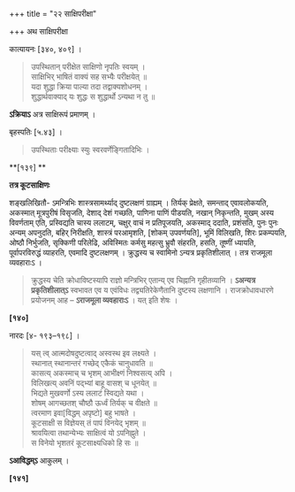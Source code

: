 +++
title = "२२ साक्षिपरीक्षा"

+++
अथ साक्षिपरीक्षा

कात्यायनः [३४०, ४०९] ।

> उपस्थितान् परीक्षेत साक्षिणो नृपतिः स्वयम् ।  
> साक्षिभिर् भाषितं वाक्यं सह सभ्यैः परीक्षयेत् ॥  
> यदा शुद्धा क्रिया पाल्या तदा तद्वाक्यशोधनम् ।  
> शुद्धार्थवाक्याद् यः शुद्धः स शुद्धार्थो ऽन्यथा न तु ॥

**ऽक्रियाऽ** अत्र साक्षिरूपं प्रमाणम् ।

बृहस्पतिः [५.४३] ।

> उपस्थिताः परीक्ष्याः स्युः स्वरवर्णेङ्गितादिभिः ।

**[१३९] **

**तत्र कूटसाक्षिणः**

शङ्खलिखितौ- ऽमन्त्रिभिः शास्त्रसामर्थ्याद् दुष्टलक्षणं ग्राह्यम् । तिर्यक् प्रेक्षते, समन्ताद् एवावलोकयति, अकस्मात् मूत्रपुरीषं विसृजति, देशाद् देशं गच्छति, पाणिना पाणिं पीडयति, नखान् निकृन्तति, मुखम् अस्य विवर्णताम् एति, प्रस्विद्यति चास्य ललाटम्, चक्षुर् वाचं न प्रतिपूजयति, अकस्माद् ददाति, प्रशंसति, पुनः पुनः अन्यम् अपनुदति, बहिर् निरीक्षति, शास्त्रं परआमृशति, [शोकम् उपवर्णयति], भूमिं विलिखति, शिरः प्रकम्पयति, ओष्ठौ निर्भुजति, सृक्किणी परिलेढि, अविस्मितः कर्मसु महत्सु भ्रुवौ संहरति, हसति, तूष्णीं ध्यायति, पूर्वापरविरुद्धं व्याहरति, एवमादि दुष्टलक्षणम् । क्रुद्धस्य च स्वामिनो ऽन्यत्र प्रकृतिशीलात् । तत्र राजमूला व्यवहाराःऽ ।

> क्रुद्धस्य चेति क्रोधाविष्टस्यापि राज्ञो मन्त्रिभिर् एतान्य् एव चिह्नानि गृहीतव्यानि । **ऽअन्यत्र प्रकृतिशीलात्ऽ** स्वभावत एव य एवंविधः तद्व्यतिरेकेणैतानि दुष्टस्य लक्षणानि । राजक्रोधावधारणे प्रयोजनम् आह – **ऽराजमूला व्यवहाराःऽ** । यत् इति शेषः । 

**[१४०]**

नारदः [४- १९३–१९८] ।

> यस् त्व् आत्मदोषदुष्टत्वाद् अस्वस्थ इव लक्ष्यते ।  
> स्थानात् स्थानान्तरं गच्छेद् एकैकं चानुधावति ॥  
> कासत्य् अकस्माच् च भृशम् आभीक्ष्णं निश्वसत्य् अपि ।  
> विलिखत्य् अवनिं पद्भ्यां बाहू वासश् च धूनयेत् ॥  
> भिद्यते मुखवर्णो ऽस्य ललाटं स्विद्यते यथा ।  
> शोषम् आगच्छतश् चौष्ठौ ऊर्ध्वं तिर्यक् च वीक्षते ॥  
> त्वरमाण इवा[विद्धम् अपृष्टो] बहु भाषते ।  
> कूटसाक्षी स विज्ञेयस् तं पापं विनयेद् भृशम् ॥  
> श्रावयित्वा तथान्येभ्यः साक्षित्वं यो ऽपनिह्नुते ।  
> स विनेयो भृशतरं कूटसाक्ष्यधिको हि सः ॥

**ऽआविद्धम्ऽ** आकुलम् ।

**[१४१]**
